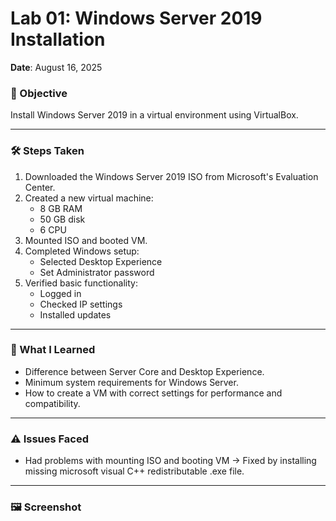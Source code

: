 # Lab 01: Windows Server 2019 Installation

**Date**: August 16, 2025

### 🎯 Objective
Install Windows Server 2019 in a virtual environment using VirtualBox.

---

### 🛠️ Steps Taken

1. Downloaded the Windows Server 2019 ISO from Microsoft's Evaluation Center.
2. Created a new virtual machine:
   - 8 GB RAM  
   - 50 GB disk  
   - 6 CPU  
3. Mounted ISO and booted VM.
4. Completed Windows setup:
   - Selected Desktop Experience
   - Set Administrator password
5. Verified basic functionality:
   - Logged in
   - Checked IP settings
   - Installed updates

---

### 🧠 What I Learned

- Difference between Server Core and Desktop Experience.
- Minimum system requirements for Windows Server.
- How to create a VM with correct settings for performance and compatibility.

---

### ⚠️ Issues Faced

- Had problems with mounting ISO and booting VM → Fixed by installing missing microsoft visual
  C++ redistributable .exe file.
  
---

### 🖼️ Screenshot

 
